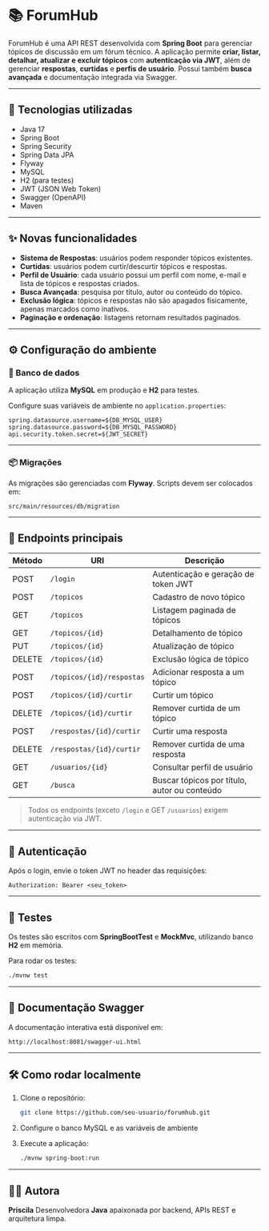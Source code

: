 # 📚 ForumHub

ForumHub é uma API REST desenvolvida com **Spring Boot** para gerenciar tópicos de discussão em um fórum técnico.
A aplicação permite **criar, listar, detalhar, atualizar e excluir tópicos** com **autenticação via JWT**, além de gerenciar **respostas**, **curtidas** e **perfis de usuário**. Possui também **busca avançada** e documentação integrada via Swagger.

---

## 🚀 Tecnologias utilizadas

* Java 17
* Spring Boot
* Spring Security
* Spring Data JPA
* Flyway
* MySQL
* H2 (para testes)
* JWT (JSON Web Token)
* Swagger (OpenAPI)
* Maven

---

## ✨ Novas funcionalidades

* **Sistema de Respostas**: usuários podem responder tópicos existentes.
* **Curtidas**: usuários podem curtir/descurtir tópicos e respostas.
* **Perfil de Usuário**: cada usuário possui um perfil com nome, e-mail e lista de tópicos e respostas criados.
* **Busca Avançada**: pesquisa por título, autor ou conteúdo do tópico.
* **Exclusão lógica**: tópicos e respostas não são apagados fisicamente, apenas marcados como inativos.
* **Paginação e ordenação**: listagens retornam resultados paginados.

---

## ⚙️ Configuração do ambiente

### 🔧 Banco de dados

A aplicação utiliza **MySQL** em produção e **H2** para testes.

Configure suas variáveis de ambiente no `application.properties`:

```properties
spring.datasource.username=${DB_MYSQL_USER}
spring.datasource.password=${DB_MYSQL_PASSWORD}
api.security.token.secret=${JWT_SECRET}
```

---

### 📦 Migrações

As migrações são gerenciadas com **Flyway**. Scripts devem ser colocados em:

```
src/main/resources/db/migration
```

---

## 📌 Endpoints principais

| Método | URI                       | Descrição                                    |
| ------ | ------------------------- | -------------------------------------------- |
| POST   | `/login`                  | Autenticação e geração de token JWT          |
| POST   | `/topicos`                | Cadastro de novo tópico                      |
| GET    | `/topicos`                | Listagem paginada de tópicos                 |
| GET    | `/topicos/{id}`           | Detalhamento de tópico                       |
| PUT    | `/topicos/{id}`           | Atualização de tópico                        |
| DELETE | `/topicos/{id}`           | Exclusão lógica de tópico                    |
| POST   | `/topicos/{id}/respostas` | Adicionar resposta a um tópico               |
| POST   | `/topicos/{id}/curtir`    | Curtir um tópico                             |
| DELETE | `/topicos/{id}/curtir`    | Remover curtida de um tópico                 |
| POST   | `/respostas/{id}/curtir`  | Curtir uma resposta                          |
| DELETE | `/respostas/{id}/curtir`  | Remover curtida de uma resposta              |
| GET    | `/usuarios/{id}`          | Consultar perfil de usuário                  |
| GET    | `/busca`                  | Buscar tópicos por título, autor ou conteúdo |

> Todos os endpoints (exceto `/login` e GET `/usuarios`) exigem autenticação via JWT.

---

## 🔐 Autenticação

Após o login, envie o token JWT no header das requisições:

```
Authorization: Bearer <seu_token>
```

---

## 🧪 Testes

Os testes são escritos com **SpringBootTest** e **MockMvc**, utilizando banco **H2** em memória.

Para rodar os testes:

```bash
./mvnw test
```

---

## 📖 Documentação Swagger

A documentação interativa está disponível em:

```
http://localhost:8081/swagger-ui.html
```

---

## 🛠️ Como rodar localmente

1. Clone o repositório:

   ```bash
   git clone https://github.com/seu-usuario/forumhub.git
   ```
2. Configure o banco MySQL e as variáveis de ambiente
3. Execute a aplicação:

   ```bash
   ./mvnw spring-boot:run
   ```

---

## 👩‍💻 Autora

**Priscila**
Desenvolvedora **Java** apaixonada por backend, APIs REST e arquitetura limpa.




